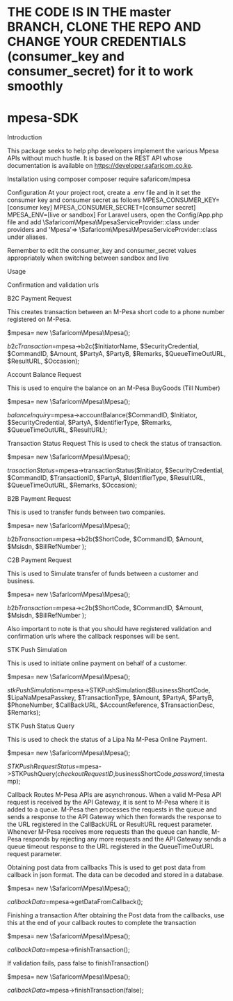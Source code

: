 # THE CODE IS IN THE master BRANCH, CLONE THE REPO AND CHANGE YOUR CREDENTIALS (consumer_key and consumer_secret) for it to work smoothly
# mpesa-SDK
Introduction

This package seeks to help php developers implement the various Mpesa APIs without much hustle. It is based on the REST API whose documentation is available on https://developer.safaricom.co.ke.

Installation using composer
composer require safaricom/mpesa

Configuration
At your project root, create a .env file and in it set the consumer key and consumer secret as follows
MPESA_CONSUMER_KEY= [consumer key]
MPESA_CONSUMER_SECRET=[consumer secret]
MPESA_ENV=[live or sandbox]
For Laravel users, open the Config/App.php file and add \Safaricom\Mpesa\MpesaServiceProvider::class under providers and  'Mpesa'=> \Safaricom\Mpesa\MpesaServiceProvider::class under aliases.

Remember to edit the consumer_key and consumer_secret values appropriately when switching between sandbox and live

Usage

Confirmation and validation urls

B2C Payment Request

This creates transaction between an M-Pesa short code to a phone number registered on M-Pesa.

$mpesa= new \Safaricom\Mpesa\Mpesa();

$b2cTransaction=$mpesa->b2c($InitiatorName, $SecurityCredential, $CommandID, $Amount, $PartyA, $PartyB, $Remarks, $QueueTimeOutURL, $ResultURL, $Occasion);

Account Balance Request

This is used to enquire the balance on an M-Pesa BuyGoods (Till Number)

$mpesa= new \Safaricom\Mpesa\Mpesa();

$balanceInquiry=$mpesa->accountBalance($CommandID, $Initiator, $SecurityCredential, $PartyA, $IdentifierType, $Remarks, $QueueTimeOutURL, $ResultURL);

Transaction Status Request This is used to check the status of transaction.

$mpesa= new \Safaricom\Mpesa\Mpesa();

$trasactionStatus=$mpesa->transactionStatus($Initiator, $SecurityCredential, $CommandID, $TransactionID, $PartyA, $IdentifierType, $ResultURL, $QueueTimeOutURL, $Remarks, $Occasion);

B2B Payment Request

This is used to transfer funds between two companies.

$mpesa= new \Safaricom\Mpesa\Mpesa();

$b2bTransaction=$mpesa->b2b($ShortCode, $CommandID, $Amount, $Msisdn, $BillRefNumber );

C2B Payment Request

This is used to Simulate transfer of funds between a customer and business.

$mpesa= new \Safaricom\Mpesa\Mpesa();

$b2bTransaction=$mpesa->c2b($ShortCode, $CommandID, $Amount, $Msisdn, $BillRefNumber );

Also important to note is that you should have registered validation and confirmation urls where the callback responses will be sent.

STK Push Simulation

This is used to initiate online payment on behalf of a customer.

$mpesa= new \Safaricom\Mpesa\Mpesa();

$stkPushSimulation=$mpesa->STKPushSimulation($BusinessShortCode, $LipaNaMpesaPasskey, $TransactionType, $Amount, $PartyA, $PartyB, $PhoneNumber, $CallBackURL, $AccountReference, $TransactionDesc, $Remarks);

STK Push Status Query

This is used to check the status of a Lipa Na M-Pesa Online Payment.

$mpesa= new \Safaricom\Mpesa\Mpesa();

$STKPushRequestStatus=$mpesa->STKPushQuery($checkoutRequestID,$businessShortCode,$password,$timestamp);

Callback Routes M-Pesa APIs are asynchronous. When a valid M-Pesa API request is received by the API Gateway, it is sent to M-Pesa where it is added to a queue. M-Pesa then processes the requests in the queue and sends a response to the API Gateway which then forwards the response to the URL registered in the CallBackURL or ResultURL request parameter. Whenever M-Pesa receives more requests than the queue can handle, M-Pesa responds by rejecting any more requests and the API Gateway sends a queue timeout response to the URL registered in the QueueTimeOutURL request parameter.

Obtaining post data from callbacks This is used to get post data from callback in json format. The data can be decoded and stored in a database.

$mpesa= new \Safaricom\Mpesa\Mpesa();

$callbackData=$mpesa->getDataFromCallback();

Finishing a transaction After obtaining the Post data from the callbacks, use this at the end of your callback routes to complete the transaction

$mpesa= new \Safaricom\Mpesa\Mpesa();

$callbackData=$mpesa->finishTransaction();

If validation fails, pass false to finishTransaction()

$mpesa= new \Safaricom\Mpesa\Mpesa();

$callbackData=$mpesa->finishTransaction(false);
